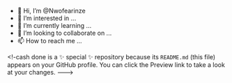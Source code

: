 - 👋 Hi, I’m @Nwofearinze
- 👀 I’m interested in ...
- 🌱 I’m currently learning ...
- 💞️ I’m looking to collaborate on ...
- 📫 How to reach me ...

<!-cash done is a ✨ special ✨ repository because its `README.md` (this file) appears on your GitHub profile.
You can click the Preview link to take a look at your changes.
--->
